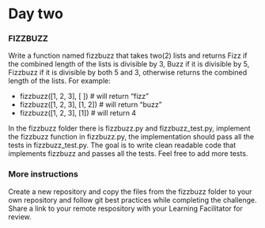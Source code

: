 # Day two
### FIZZBUZZ
Write a function named fizzbuzz that takes two(2) lists  and returns Fizz if the combined length of the lists is divisible by 3,  Buzz if it is divisible by 5, Fizzbuzz if it is divisible by both 5 and 3, otherwise returns the combined length of the lists.
For example:
- fizzbuzz([1, 2, 3], [ ])    # will return “fizz”
- fizzbuzz([1, 2, 3], [1, 2])  # will return “buzz”  
- fizzbuzz([1, 2, 3], [1]) # will return 4 

In the fizzbuzz folder there is fizzbuzz.py and fizzbuzz_test.py, implement the fizzbuzz function in fizzbuzz.py, the implementation should pass all the tests in fizzbuzz_test.py. The goal is to write clean readable code that implements fizzbuzz and passes all the tests.
Feel free to add more tests.

### More instructions
Create a new repository and copy the files from the fizzbuzz folder to your own repository and follow git best practices while completing the challenge. Share a link to your remote respository with your Learning Facilitator for review.
